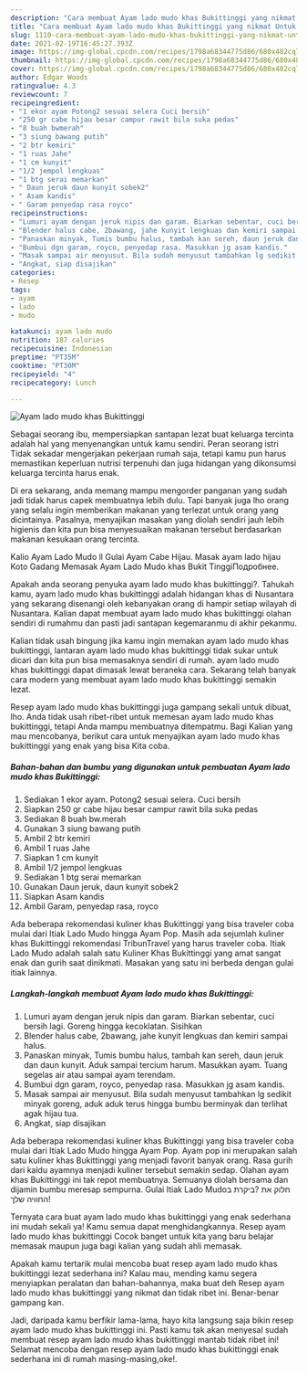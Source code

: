```yaml
---
description: "Cara membuat Ayam lado mudo khas Bukittinggi yang nikmat Untuk Jualan"
title: "Cara membuat Ayam lado mudo khas Bukittinggi yang nikmat Untuk Jualan"
slug: 1110-cara-membuat-ayam-lado-mudo-khas-bukittinggi-yang-nikmat-untuk-jualan
date: 2021-02-19T16:45:27.393Z
image: https://img-global.cpcdn.com/recipes/1798a68344775d86/680x482cq70/ayam-lado-mudo-khas-bukittinggi-foto-resep-utama.jpg
thumbnail: https://img-global.cpcdn.com/recipes/1798a68344775d86/680x482cq70/ayam-lado-mudo-khas-bukittinggi-foto-resep-utama.jpg
cover: https://img-global.cpcdn.com/recipes/1798a68344775d86/680x482cq70/ayam-lado-mudo-khas-bukittinggi-foto-resep-utama.jpg
author: Edgar Woods
ratingvalue: 4.3
reviewcount: 7
recipeingredient:
- "1 ekor ayam Potong2 sesuai selera Cuci bersih"
- "250 gr cabe hijau besar campur rawit bila suka pedas"
- "8 buah bwmerah"
- "3 siung bawang putih"
- "2 btr kemiri"
- "1 ruas Jahe"
- "1 cm kunyit"
- "1/2 jempol lengkuas"
- "1 btg serai memarkan"
- " Daun jeruk daun kunyit sobek2"
- " Asam kandis"
- " Garam penyedap rasa royco"
recipeinstructions:
- "Lumuri ayam dengan jeruk nipis dan garam. Biarkan sebentar, cuci bersih lagi. Goreng hingga kecoklatan. Sisihkan"
- "Blender halus cabe, 2bawang, jahe kunyit lengkuas dan kemiri sampai halus."
- "Panaskan minyak, Tumis bumbu halus, tambah kan sereh, daun jeruk dan daun kunyit. Aduk sampai tercium harum. Masukkan ayam. Tuang segelas air atau sampai ayam terendam."
- "Bumbui dgn garam, royco, penyedap rasa. Masukkan jg asam kandis."
- "Masak sampai air menyusut. Bila sudah menyusut tambahkan lg sedikit minyak goreng, aduk aduk terus hingga bumbu berminyak dan terlihat agak hijau tua."
- "Angkat, siap disajikan"
categories:
- Resep
tags:
- ayam
- lado
- mudo

katakunci: ayam lado mudo 
nutrition: 187 calories
recipecuisine: Indonesian
preptime: "PT35M"
cooktime: "PT30M"
recipeyield: "4"
recipecategory: Lunch

---
```



![Ayam lado mudo khas Bukittinggi](https://img-global.cpcdn.com/recipes/1798a68344775d86/680x482cq70/ayam-lado-mudo-khas-bukittinggi-foto-resep-utama.jpg)

Sebagai seorang ibu, mempersiapkan santapan lezat buat keluarga tercinta adalah hal yang menyenangkan untuk kamu sendiri. Peran seorang istri Tidak sekadar mengerjakan pekerjaan rumah saja, tetapi kamu pun harus memastikan keperluan nutrisi terpenuhi dan juga hidangan yang dikonsumsi keluarga tercinta harus enak.

Di era  sekarang, anda memang mampu mengorder panganan yang sudah jadi tidak harus capek membuatnya lebih dulu. Tapi banyak juga lho orang yang selalu ingin memberikan makanan yang terlezat untuk orang yang dicintainya. Pasalnya, menyajikan masakan yang diolah sendiri jauh lebih higienis dan kita pun bisa menyesuaikan makanan tersebut berdasarkan makanan kesukaan orang tercinta. 

Kalio Ayam Lado Mudo ll Gulai Ayam Cabe Hijau. Masak ayam lado hijau Koto Gadang Memasak Ayam Lado Mudo khas Bukit TinggiПодробнее.

Apakah anda seorang penyuka ayam lado mudo khas bukittinggi?. Tahukah kamu, ayam lado mudo khas bukittinggi adalah hidangan khas di Nusantara yang sekarang disenangi oleh kebanyakan orang di hampir setiap wilayah di Nusantara. Kalian dapat membuat ayam lado mudo khas bukittinggi olahan sendiri di rumahmu dan pasti jadi santapan kegemaranmu di akhir pekanmu.

Kalian tidak usah bingung jika kamu ingin memakan ayam lado mudo khas bukittinggi, lantaran ayam lado mudo khas bukittinggi tidak sukar untuk dicari dan kita pun bisa memasaknya sendiri di rumah. ayam lado mudo khas bukittinggi dapat dimasak lewat beraneka cara. Sekarang telah banyak cara modern yang membuat ayam lado mudo khas bukittinggi semakin lezat.

Resep ayam lado mudo khas bukittinggi juga gampang sekali untuk dibuat, lho. Anda tidak usah ribet-ribet untuk memesan ayam lado mudo khas bukittinggi, tetapi Anda mampu membuatnya ditempatmu. Bagi Kalian yang mau mencobanya, berikut cara untuk menyajikan ayam lado mudo khas bukittinggi yang enak yang bisa Kita coba.

<!--inarticleads1-->

##### Bahan-bahan dan bumbu yang digunakan untuk pembuatan Ayam lado mudo khas Bukittinggi:

1. Sediakan 1 ekor ayam. Potong2 sesuai selera. Cuci bersih
1. Siapkan 250 gr cabe hijau besar campur rawit bila suka pedas
1. Sediakan 8 buah bw.merah
1. Gunakan 3 siung bawang putih
1. Ambil 2 btr kemiri
1. Ambil 1 ruas Jahe
1. Siapkan 1 cm kunyit
1. Ambil 1/2 jempol lengkuas
1. Sediakan 1 btg serai memarkan
1. Gunakan  Daun jeruk, daun kunyit sobek2
1. Siapkan  Asam kandis
1. Ambil  Garam, penyedap rasa, royco


Ada beberapa rekomendasi kuliner khas Bukittinggi yang bisa traveler coba mulai dari Itiak Lado Mudo hingga Ayam Pop. Masih ada sejumlah kuliner khas Bukittinggi rekomendasi TribunTravel yang harus traveler coba. Itiak Lado Mudo adalah salah satu Kuliner Khas Bukittinggi yang amat sangat enak dan gurih saat dinikmati. Masakan yang satu ini berbeda dengan gulai itiak lainnya. 

<!--inarticleads2-->

##### Langkah-langkah membuat Ayam lado mudo khas Bukittinggi:

1. Lumuri ayam dengan jeruk nipis dan garam. Biarkan sebentar, cuci bersih lagi. Goreng hingga kecoklatan. Sisihkan
1. Blender halus cabe, 2bawang, jahe kunyit lengkuas dan kemiri sampai halus.
1. Panaskan minyak, Tumis bumbu halus, tambah kan sereh, daun jeruk dan daun kunyit. Aduk sampai tercium harum. Masukkan ayam. Tuang segelas air atau sampai ayam terendam.
1. Bumbui dgn garam, royco, penyedap rasa. Masukkan jg asam kandis.
1. Masak sampai air menyusut. Bila sudah menyusut tambahkan lg sedikit minyak goreng, aduk aduk terus hingga bumbu berminyak dan terlihat agak hijau tua.
1. Angkat, siap disajikan


Ada beberapa rekomendasi kuliner khas Bukittinggi yang bisa traveler coba mulai dari Itiak Lado Mudo hingga Ayam Pop. Ayam pop ini merupakan salah satu kuliner khas Bukittinggi yang menjadi favorit banyak orang. Rasa gurih dari kaldu ayamnya menjadi kuliner tersebut semakin sedap. Olahan ayam khas Bukittinggi ini tak repot membuatnya. Semuanya diolah bersama dan dijamin bumbu meresap sempurna. ביקרת ב‪Gulai Itiak Lado Mudo‬? חלוק את החוויה שלך! 

Ternyata cara buat ayam lado mudo khas bukittinggi yang enak sederhana ini mudah sekali ya! Kamu semua dapat menghidangkannya. Resep ayam lado mudo khas bukittinggi Cocok banget untuk kita yang baru belajar memasak maupun juga bagi kalian yang sudah ahli memasak.

Apakah kamu tertarik mulai mencoba buat resep ayam lado mudo khas bukittinggi lezat sederhana ini? Kalau mau, mending kamu segera menyiapkan peralatan dan bahan-bahannya, maka buat deh Resep ayam lado mudo khas bukittinggi yang nikmat dan tidak ribet ini. Benar-benar gampang kan. 

Jadi, daripada kamu berfikir lama-lama, hayo kita langsung saja bikin resep ayam lado mudo khas bukittinggi ini. Pasti kamu tak akan menyesal sudah membuat resep ayam lado mudo khas bukittinggi mantab tidak ribet ini! Selamat mencoba dengan resep ayam lado mudo khas bukittinggi enak sederhana ini di rumah masing-masing,oke!.

